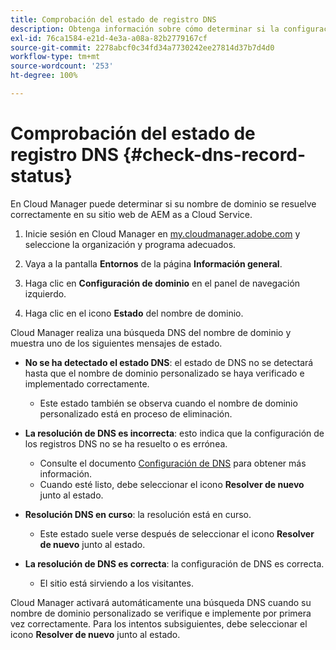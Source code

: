 ```yaml
---
title: Comprobación del estado de registro DNS
description: Obtenga información sobre cómo determinar si la configuración de DNS se resuelve correctamente mediante Cloud Manager.
exl-id: 76ca1584-e21d-4e3a-a08a-82b2779167cf
source-git-commit: 2278abcf0c34fd34a7730242ee27814d37b7d4d0
workflow-type: tm+mt
source-wordcount: '253'
ht-degree: 100%

---
```


# Comprobación del estado de registro DNS {#check-dns-record-status}

En Cloud Manager puede determinar si su nombre de dominio se resuelve correctamente en su sitio web de AEM as a Cloud Service.

1. Inicie sesión en Cloud Manager en [my.cloudmanager.adobe.com](https://my.cloudmanager.adobe.com/) y seleccione la organización y programa adecuados.

1. Vaya a la pantalla **Entornos** de la página **Información general**.

1. Haga clic en **Configuración de dominio** en el panel de navegación izquierdo.

1. Haga clic en el icono **Estado** del nombre de dominio.

Cloud Manager realiza una búsqueda DNS del nombre de dominio y muestra uno de los siguientes mensajes de estado.

* **No se ha detectado el estado DNS**: el estado de DNS no se detectará hasta que el nombre de dominio personalizado se haya verificado e implementado correctamente.

   * Este estado también se observa cuando el nombre de dominio personalizado está en proceso de eliminación.

* **La resolución de DNS es incorrecta**: esto indica que la configuración de los registros DNS no se ha resuelto o es errónea.

   * Consulte el documento [Configuración de DNS](/help/implementing/cloud-manager/custom-domain-names/configure-dns-settings.md) para obtener más información.
   * Cuando esté listo, debe seleccionar el icono **Resolver de nuevo** junto al estado.

* **Resolución DNS en curso**: la resolución está en curso.

   * Este estado suele verse después de seleccionar el icono **Resolver de nuevo** junto al estado.

* **La resolución de DNS es correcta**: la configuración de DNS es correcta.

   * El sitio está sirviendo a los visitantes.

Cloud Manager activará automáticamente una búsqueda DNS cuando su nombre de dominio personalizado se verifique e implemente por primera vez correctamente. Para los intentos subsiguientes, debe seleccionar el icono **Resolver de nuevo** junto al estado.
